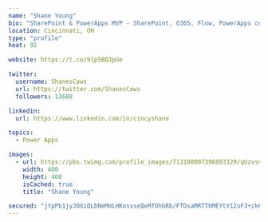 ```yaml
---
name: "Shane Young"
bio: "SharePoint & PowerApps MVP - SharePoint, O365, Flow, PowerApps consulting? @PowerApps911 | Pure Snark? You found it."
location: Cincinnati, OH
type: "profile"
heat: 92

website: https://t.co/91p5BQ3pUe

twitter:
  username: ShanesCows
  url: https://twitter.com/ShanesCows
  followers: 13608

linkedin:
  url: https://www.linkedin.com/in/cincyshane

topics:
  - Power Apps

images:
  - url: https://pbs.twimg.com/profile_images/713100007398883329/qUzvsvQ3_400x400.jpg
    width: 400
    height: 400
    isCached: true
    title: "Shane Young"

secured: "jYpPb1jyJ0XiQLbNeMmLHKossseQeMfOhGRb/FTDsaMRTThMEYtV12uF3+zk6i6ELPBh8QoZLBtgT48Fb1y7xNzNW69MRcPonDbtGQ/cHfSsF3GvK21OrjcHY71XpZJLOWC8fBI1isIMHk/vA9TyesmvcxnIwaj9RMLYGOLPX91hp+OkeIrwV9noNW/tdIbtubwxpIPjEOzod4cu9b2kAGdhe3fAH1NYKCgTPs8doBMEVWt3wkQJheh892h+IbUuwzU0N124/hBdmuqV1MMBJYUE1iG41kbFgZPqLcJWtYqZIV9zis85Gr9Q+KmA4Wg78khnWY9tNuMiVchL0Bo1ZfH2O5QG/FktBugUDVn5FVDMO0G1+Ea4h/ueCRr4W5fAAGmRWrhY+kquDr01NQlVK21CMFtGTlkc5+BzavpuT/E=;awwfbW9S9RQlt7cZKIrJQg=="
---
```


